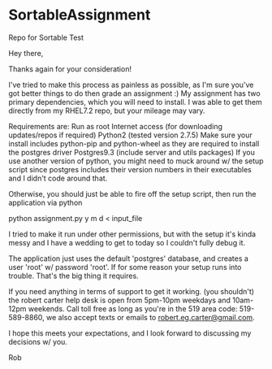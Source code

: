 # SortableAssignment
Repo for Sortable Test

Hey there, 

Thanks again for your consideration!

I've tried to make this process as painless as possible, as I'm sure you've got better things to do then grade an assignment :)
My assignment has two primary dependencies, which you will need to install. I was able to get them directly from my RHEL7.2 repo, but your mileage may vary.

Requirements are:
Run as root
Internet access (for downloading updates/repos if required)
Python2 (tested version 2.7.5)
  Make sure your install includes python-pip and python-wheel as they are required to install the postgres driver
Postgres9.3 (include server and utils packages)
  If you use another version of python, you might need to muck around w/ the setup script since postgres includes their version numbers in their executables and I didn't code around that.
  
Otherwise, you should just be able to fire off the setup script, then run the application via python

python assignment.py y m d < input_file

I tried to make it run under other permissions, but with the setup it's kinda messy and I have a wedding to get to today so I couldn't fully debug it.

The application just uses the default 'postgres' database, and creates a user 'root' w/ password 'root'. If for some reason your setup runs into trouble. That's the big thing it requires.

If you need anything in terms of support to get it working. (you shouldn't) the robert carter help desk is open from 5pm-10pm weekdays and 10am-12pm weekends. Call toll free as long as you're in the 519 area code: 519-589-8860, we also accept texts or emails to robert.eg.carter@gmail.com.

I hope this meets your expectations, and I look forward to discussing my decisions w/ you.

Rob
